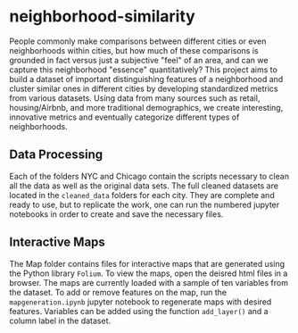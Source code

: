 # neighborhood-similarity
People commonly make comparisons between different cities or even neighborhoods within cities, but how much of these comparisons is grounded in fact versus just a subjective "feel" of an area, and can we capture this neighborhood "essence" quantitatively? This project aims to build a dataset of important distinguishing features of a neighborhood and cluster similar ones in different cities by developing standardized metrics from various datasets. Using data from many sources such as retail, housing/Airbnb, and more traditional demographics, we create interesting, innovative metrics and eventually categorize different types of neighborhoods.

## Data Processing
Each of the folders NYC and Chicago contain the scripts necessary to clean all the data as well as the original data sets. The full cleaned datasets are located in the `cleaned_data` folders for each city. They are complete and ready to use, but to replicate the work, one can run the numbered jupyter notebooks in order to create and save the necessary files.

## Interactive Maps
The Map folder contains files for interactive maps that are generated using the Python library `Folium`. To view the maps, open the deisred html files in a browser. The maps are currently loaded with a sample of ten variables from the dataset. To add or remove features on the map, run the `mapgeneration.ipynb` jupyter notebook to regenerate maps with desired features. Variables can be added using the function `add_layer()` and a column label in the dataset.

